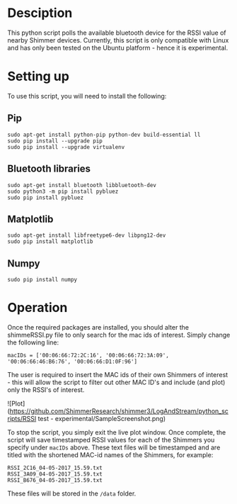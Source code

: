 # Desciption
This python script polls the available bluetooth device for the RSSI value of nearby Shimmer devices. Currently, this script is only compatible with Linux and has only been tested on the Ubuntu platform - hence it is experimental. 

# Setting up
To use this script, you will need to install the following:

## Pip
```
sudo apt-get install python-pip python-dev build-essential ll
sudo pip install --upgrade pip 
sudo pip install --upgrade virtualenv 
```

## Bluetooth libraries
```
sudo apt-get install bluetooth libbluetooth-dev
sudo python3 -m pip install pybluez
sudo pip install pybluez
```

## Matplotlib

```
sudo apt-get install libfreetype6-dev libpng12-dev
sudo pip install matplotlib
```

## Numpy

```
sudo pip install numpy
```

# Operation
Once the required packages are installed, you should alter the shimmeRSSI.py file to only search for the mac ids of interest. Simply change the following line:
```
macIDs = ['00:06:66:72:2C:16', '00:06:66:72:3A:09', '00:06:66:46:B6:76', '00:06:66:D1:0F:96']
```
The user is required to insert the MAC ids of their own Shimmers of interest - this will allow the script to filter out other MAC ID's and include (and plot) only the RSSI's of interest.

![Plot](https://github.com/ShimmerResearch/shimmer3/LogAndStream/python_scripts/RSSI test - experimental/SampleScreenshot.png)

To stop the script, you simply exit the live plot window. Once complete, the script will save timestamped RSSI values for each of the Shimmers you specify under ```macIDs``` above. These text files will be timestamped and are titled with the shortened MAC-id names of the Shimmers, for example:
```
RSSI_2C16_04-05-2017_15.59.txt
RSSI_3A09_04-05-2017_15.59.txt
RSSI_B676_04-05-2017_15.59.txt
```

These files will be stored in the ```/data``` folder.
